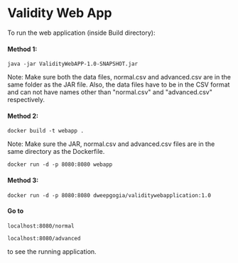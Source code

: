 # Validity Web App

To run the web application (inside Build directory): 

#### Method 1: 

`java -jar ValidityWebAPP-1.0-SNAPSHOT.jar`

Note: Make sure both the data files, normal.csv and advanced.csv are in the same folder as the JAR file. Also, the data files have to be in the CSV format and can not have names other than "normal.csv" and "advanced.csv" respectively. 

#### Method 2: 

`docker build -t webapp .`

Note: Make sure the JAR, normal.csv and advanced.csv files are in the same directory as the Dockerfile. 

`docker run -d -p 8080:8080 webapp`

#### Method 3:

`docker run -d -p 8080:8080 dweepgogia/validitywebapplication:1.0`

#### Go to

`localhost:8080/normal`

`localhost:8080/advanced`

to see the running application.

